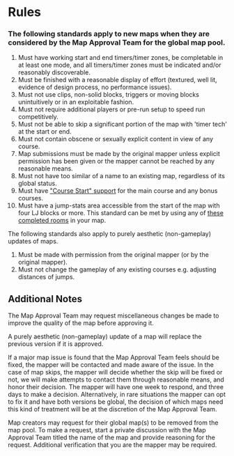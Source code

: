 # Rules

### The following standards apply to new maps when they are considered by the Map Approval Team for the global map pool.

1. Must have working start and end timers/timer zones, be completable in at least one mode, and all timers/timer zones must be indicated and/or reasonably discoverable.
2. Must be finished with a reasonable display of effort (textured, well lit, evidence of design process, no performance issues).
3. Must not use clips, non-solid blocks, triggers or moving blocks unintuitively or in an exploitable fashion.
4. Must not require additional players or pre-run setup to speed run competitively.
5. Must not be able to skip a significant portion of the map with 'timer tech' at the start or end.
6. Must not contain obscene or sexually explicit content in view of any course.
7. Map submissions must be made by the original mapper unless explicit permission has been given or the mapper cannot be reached by any reasonable means.
8. Must not have too similar of a name to an existing map, regardless of its global status.
9. Must have ["Course Start" support](https://bitbucket.org/kztimerglobalteam/gokz/src/master/MAPPING.md) for the main course and any bonus courses.
10. Must have a jump-stats area accessible from the start of the map with four LJ blocks or more. This standard can be met by using any of [these completed rooms](https://cdn.gokz.org/resource/js-prefabs.zip) in your map.

The following standards also apply to purely aesthetic (non-gameplay) updates of maps.
1. Must be made with permission from the original mapper (or by the original mapper).
2. Must not change the gameplay of any existing courses e.g. adjusting distances of jumps.

## Additional Notes

The Map Approval Team may request miscellaneous changes be made to improve the quality of the map before approving it.

A purely aesthetic (non-gameplay) update of a map will replace the previous version if it is approved.

If a major map issue is found that the Map Approval Team feels should be fixed, the mapper will be contacted and made aware of the issue. In the case of map skips, the mapper will decide whether the skip will be fixed or not, we will make attempts to contact them through reasonable means, and honor their decision. The mapper will have one week to respond, and three days to make a decision. Alternatively, in rare situations the mapper can opt to fix it and have both versions be global, the decision of which maps need this kind of treatment will be at the discretion of the Map Approval Team.

Map creators may request for their global map(s) to be removed from the map pool. To make a request, start a private discussion with the Map Approval Team titled the name of the map and provide reasoning for the request. Additional verification that you are the mapper may be required.